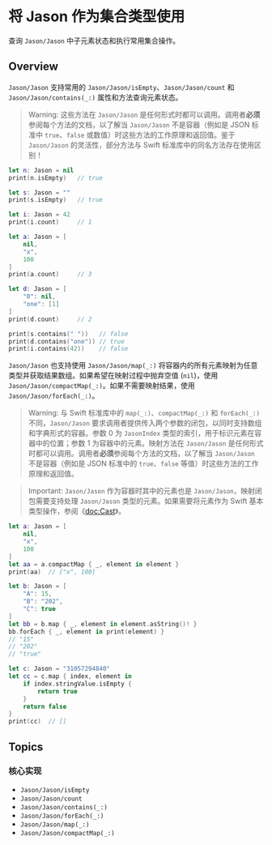 # 将 Jason 作为集合类型使用

查询 ``Jason/Jason`` 中子元素状态和执行常用集合操作。

## Overview

``Jason/Jason`` 支持常用的 ``Jason/Jason/isEmpty``、``Jason/Jason/count`` 和 ``Jason/Jason/contains(_:)``
属性和方法查询元素状态。

> Warning: 这些方法在 ``Jason/Jason`` 是任何形式时都可以调用。调用者**必须**参阅每个方法的文档，以了解当 ``Jason/Jason``
不是容器（例如是 JSON 标准中 `true`、`false` 或数值）时这些方法的工作原理和返回值。鉴于 ``Jason/Jason`` 的灵活性，部分方法与 Swift
标准库中的同名方法存在使用区别！

```swift
let n: Jason = nil
print(n.isEmpty)   // true

let s: Jason = ""
print(s.isEmpty)   // true

let i: Jason = 42
print(i.count)     // 1

let a: Jason = [
    nil,
    "x",
    100
]
print(a.count)     // 3

let d: Jason = [
    "0": nil,
    "one": [1]
]
print(d.count)     // 2

print(s.contains(" "))   // false
print(d.contains("one")) // true
print(i.contains(42))    // false
```

``Jason/Jason`` 也支持使用 ``Jason/Jason/map(_:)`` 将容器内的所有元素映射为任意类型并获取结果数组。如果希望在映射过程中抛弃空值
(`nil`)，使用 ``Jason/Jason/compactMap(_:)``。如果不需要映射结果，使用 ``Jason/Jason/forEach(_:)``。

> Warning: 与 Swift 标准库中的 `map(_:)`、`compactMap(_:)` 和 `forEach(_:)` 不同，``Jason/Jason``
要求调用者提供传入两个参数的闭包，以同时支持数组和字典形式的容器。参数 0 为 ``JasonIndex`` 类型的索引，用于标识元素在容器中的位置；参数 1
为容器中的元素。映射方法在 ``Jason/Jason`` 是任何形式时都可以调用。调用者**必须**参阅每个方法的文档，以了解当 ``Jason/Jason``
不是容器（例如是 JSON 标准中的 `true`、`false` 等值）时这些方法的工作原理和返回值。

> Important: ``Jason/Jason`` 作为容器时其中的元素也是 ``Jason/Jason``，映射闭包需要支持处理 ``Jason/Jason``
类型的元素。如果需要将元素作为 Swift 基本类型操作，参阅《<doc:Cast>》。

```swift
let a: Jason = [
    nil,
    "x",
    100
]
let aa = a.compactMap { _, element in element }
print(aa)  // ["x", 100]

let b: Jason = [
    "A": 15,
    "B": "202",
    "C": true
]
let bb = b.map { _, element in element.asString()! }
bb.forEach { _, element in print(element) }
// "15"
// "202"
// "true"

let c: Jason = "31057294840"
let cc = c.map { index, element in 
    if index.stringValue.isEmpty {
        return true
    }
    return false
}
print(cc)  // []
```

## Topics

### 核心实现

- ``Jason/Jason/isEmpty``
- ``Jason/Jason/count``
- ``Jason/Jason/contains(_:)``
- ``Jason/Jason/forEach(_:)``
- ``Jason/Jason/map(_:)``
- ``Jason/Jason/compactMap(_:)``
